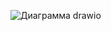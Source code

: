 ![Диаграмма  drawio](https://user-images.githubusercontent.com/79829528/201422679-24a9b1f5-2b96-4e34-b8ab-d9fdab84b719.png)
